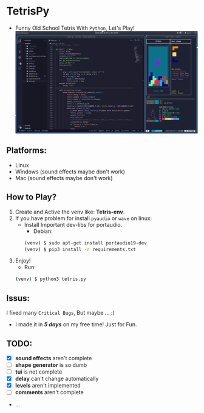# TetrisPy
- Funny Old School Tetris With `Python`, Let's Play!
![image](https://github.com/mehrdad-mixtape/TetrisPy/blob/master/index.png)
## Platforms:
- Linux
- Windows (sound effects maybe don't work)
- Mac (sound effects maybe don't work)

## How to Play?
1. Create and Active the venv like: **Tetris-env**.
2. If you have problem for install `pyaudio` or `wave` on linux:
    - Install Important dev-libs for portaudio.
        - Debian: 
        ```bash
        (venv) $ sudo apt-get install portaudio19-dev
        (venv) $ pip3 install -r requirements.txt
        ```
3. Enjoy!
    - Run:
    ```bash
    (venv) $ python3 tetris.py
    ```

## Issus:
I fixed many `Critical Bugs`, But maybe ... :)
- I made it in ***5 days*** on my free time! Just for Fun.

## TODO:
- [x] **sound effects** aren't complete
- [ ] **shape generator** is so dumb
- [ ] **tui** is not complete
- [x] **delay** can't change automatically
- [x] **levels** aren't implemented
- [ ] **comments** aren't complete
- ...
